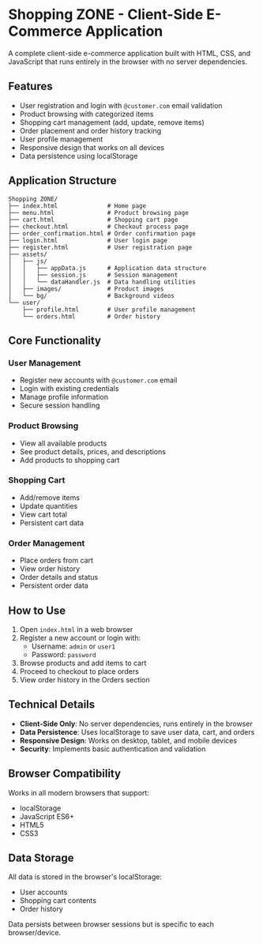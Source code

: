 # Shopping ZONE - Client-Side E-Commerce Application

A complete client-side e-commerce application built with HTML, CSS, and JavaScript that runs entirely in the browser with no server dependencies.

## Features

- User registration and login with `@customer.com` email validation
- Product browsing with categorized items
- Shopping cart management (add, update, remove items)
- Order placement and order history tracking
- User profile management
- Responsive design that works on all devices
- Data persistence using localStorage

## Application Structure

```
Shopping ZONE/
├── index.html              # Home page
├── menu.html               # Product browsing page
├── cart.html               # Shopping cart page
├── checkout.html           # Checkout process page
├── order_confirmation.html # Order confirmation page
├── login.html              # User login page
├── register.html           # User registration page
├── assets/
│   ├── js/
│   │   ├── appData.js      # Application data structure
│   │   ├── session.js      # Session management
│   │   └── dataHandler.js  # Data handling utilities
│   ├── images/             # Product images
│   └── bg/                 # Background videos
└── user/
    ├── profile.html        # User profile management
    └── orders.html         # Order history
```

## Core Functionality

### User Management
- Register new accounts with `@customer.com` email
- Login with existing credentials
- Manage profile information
- Secure session handling

### Product Browsing
- View all available products
- See product details, prices, and descriptions
- Add products to shopping cart

### Shopping Cart
- Add/remove items
- Update quantities
- View cart total
- Persistent cart data

### Order Management
- Place orders from cart
- View order history
- Order details and status
- Persistent order data

## How to Use

1. Open `index.html` in a web browser
2. Register a new account or login with:
   - Username: `admin` or `user1`
   - Password: `password`
3. Browse products and add items to cart
4. Proceed to checkout to place orders
5. View order history in the Orders section

## Technical Details

- **Client-Side Only**: No server dependencies, runs entirely in the browser
- **Data Persistence**: Uses localStorage to save user data, cart, and orders
- **Responsive Design**: Works on desktop, tablet, and mobile devices
- **Security**: Implements basic authentication and validation

## Browser Compatibility

Works in all modern browsers that support:
- localStorage
- JavaScript ES6+
- HTML5
- CSS3

## Data Storage

All data is stored in the browser's localStorage:
- User accounts
- Shopping cart contents
- Order history

Data persists between browser sessions but is specific to each browser/device.